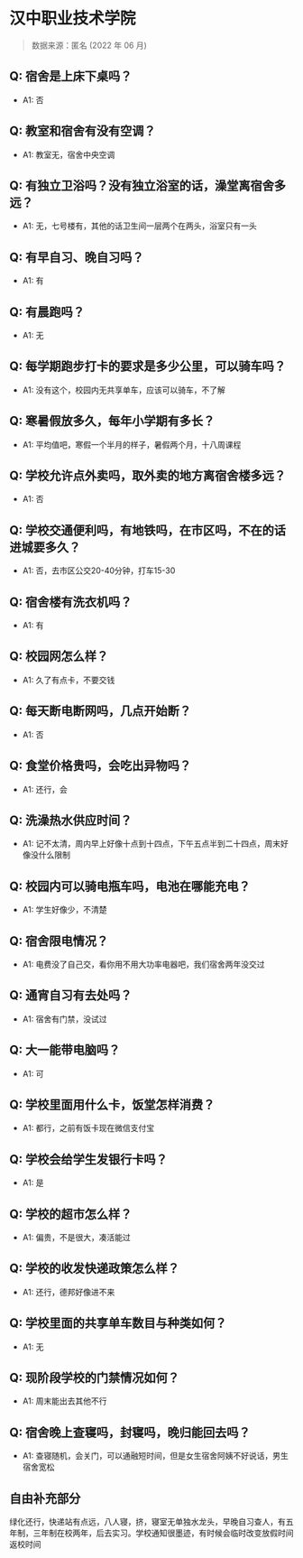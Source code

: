 # 汉中职业技术学院

> 数据来源：匿名 (2022 年 06 月)

## Q: 宿舍是上床下桌吗？

- A1: 否

## Q: 教室和宿舍有没有空调？

- A1: 教室无，宿舍中央空调

## Q: 有独立卫浴吗？没有独立浴室的话，澡堂离宿舍多远？

- A1: 无，七号楼有，其他的话卫生间一层两个在两头，浴室只有一头

## Q: 有早自习、晚自习吗？

- A1: 有

## Q: 有晨跑吗？

- A1: 无

## Q: 每学期跑步打卡的要求是多少公里，可以骑车吗？

- A1: 没有这个，校园内无共享单车，应该可以骑车，不了解

## Q: 寒暑假放多久，每年小学期有多长？

- A1: 平均值吧，寒假一个半月的样子，暑假两个月，十八周课程

## Q: 学校允许点外卖吗，取外卖的地方离宿舍楼多远？

- A1: 否

## Q: 学校交通便利吗，有地铁吗，在市区吗，不在的话进城要多久？

- A1: 否，去市区公交20-40分钟，打车15-30

## Q: 宿舍楼有洗衣机吗？

- A1: 有

## Q: 校园网怎么样？

- A1: 久了有点卡，不要交钱

## Q: 每天断电断网吗，几点开始断？

- A1: 否

## Q: 食堂价格贵吗，会吃出异物吗？

- A1: 还行，会

## Q: 洗澡热水供应时间？

- A1: 记不太清，周内早上好像十点到十四点，下午五点半到二十四点，周末好像没什么限制

## Q: 校园内可以骑电瓶车吗，电池在哪能充电？

- A1: 学生好像少，不清楚

## Q: 宿舍限电情况？

- A1: 电费没了自己交，看你用不用大功率电器吧，我们宿舍两年没交过

## Q: 通宵自习有去处吗？

- A1: 宿舍有门禁，没试过

## Q: 大一能带电脑吗？

- A1: 可

## Q: 学校里面用什么卡，饭堂怎样消费？

- A1: 都行，之前有饭卡现在微信支付宝

## Q: 学校会给学生发银行卡吗？

- A1: 是

## Q: 学校的超市怎么样？

- A1: 偏贵，不是很大，凑活能过

## Q: 学校的收发快递政策怎么样？

- A1: 还行，德邦好像进不来

## Q: 学校里面的共享单车数目与种类如何？

- A1: 无

## Q: 现阶段学校的门禁情况如何？

- A1: 周末能出去其他不行

## Q: 宿舍晚上查寝吗，封寝吗，晚归能回去吗？

- A1: 查寝随机，会关门，可以通融短时间，但是女生宿舍阿姨不好说话，男生宿舍宽松

## 自由补充部分

绿化还行，快递站有点远，八人寝，挤，寝室无单独水龙头，早晚自习查人，有五年制，三年制在校两年，后去实习。学校通知很墨迹，有时候会临时改变放假时间返校时间